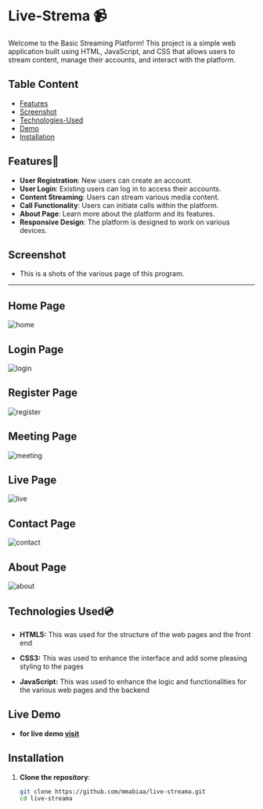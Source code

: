 # Live-Strema 📹

Welcome to the Basic Streaming Platform! This project is a simple web application built using HTML, JavaScript, and CSS that allows users to stream content, manage their accounts, and interact with the platform.

## Table Content
- [Features](#features)
- [Screenshot](#screenshot)
- [Technologies-Used](#technology-used)
- [Demo](#demo)
- [Installation](#installation)

## Features🪽

- **User Registration**: New users can create an account.
- **User Login**: Existing users can log in to access their accounts.
- **Content Streaming**: Users can stream various media content.
- **Call Functionality**: Users can initiate calls within the platform.
- **About Page**: Learn more about the platform and its features.
- **Responsive Design**: The platform is designed to work on various devices.

## Screenshot
- This is a shots of the various page of this program.
---
**Home Page**
---
![home](https://github.com/Mmabiaa/Live-Streama/blob/main/screenshots/home.jpg)

**Login Page**
---
![login](https://github.com/Mmabiaa/Live-Streama/blob/main/screenshots/login.jpg)

**Register Page**
---
![register](https://github.com/Mmabiaa/Live-Streama/blob/main/screenshots/register.jpg)

**Meeting Page**
---
![meeting](https://github.com/Mmabiaa/Live-Streama/blob/main/screenshots/meeting.jpg)

**Live Page**
---
![live](https://github.com/Mmabiaa/Live-Streama/blob/main/screenshots/live.jpg)

**Contact Page**
---
![contact](https://github.com/Mmabiaa/Live-Streama/blob/main/screenshots/register.jpg)

**About Page**
---
![about](https://github.com/Mmabiaa/Live-Streama/blob/main/screenshots/about.jpg)

## Technologies Used💿

- **HTML5:**
   This was used for the structure of the web pages and the front end
  
- **CSS3:**
   This was used to enhance the interface and add some pleasing styling to the pages
  
- **JavaScript:**
   This was used to enhance the logic and functionalities for the various web pages and the backend

## Live Demo
- **for live demo [visit](https://live-streama.vercel.app)**
 

## Installation

1. **Clone the repository**:
   ```bash
   git clone https://github.com/mmabiaa/live-streama.git
   cd live-streama
   ```

